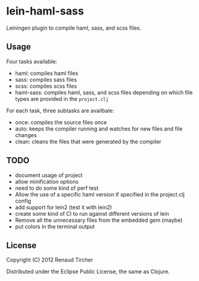 # lein-haml-sass

Leiningen plugin to compile haml, sass, and scss files.

## Usage

Four tasks available:

* haml: compiles haml files
* sass: compiles sass files
* scss: compiles scss files
* haml-sass: compiles haml, sass, and scss files depending on which
  file types are provided in the `project.clj`

For each task, three subtasks are availbale:

* once: compiles the source files once
* auto: keeps the compiler running and watches for new files and file changes
* clean: cleans the files that were generated by the compiler

## TODO

* document usage of project
* allow minification options
* need to do some kind of perf test
* Allow the use of a specific haml version if specified in the project.clj config
* add support for lein2 (test it with lein2)
* create some kind of CI to run against different versions of lein
* Remove all the unnecessary files from the embedded gem (maybe)
* put colors in the terminal output

## License

Copyright (C) 2012 Renaud Tircher

Distributed under the Eclipse Public License, the same as Clojure.
